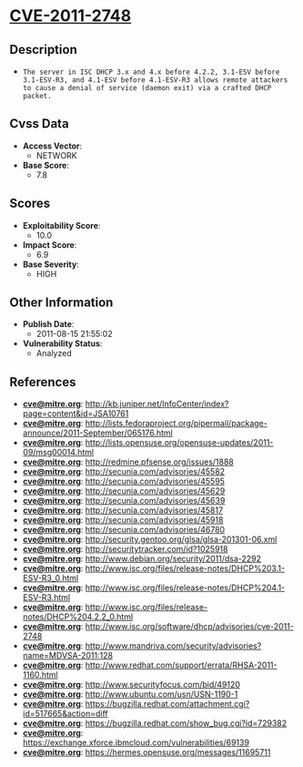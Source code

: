 
# [CVE-2011-2748](https://cve.mitre.org/cgi-bin/cvename.cgi?name=CVE-2011-2748)

## Description

- `The server in ISC DHCP 3.x and 4.x before 4.2.2, 3.1-ESV before 3.1-ESV-R3, and 4.1-ESV before 4.1-ESV-R3 allows remote attackers to cause a denial of service (daemon exit) via a crafted DHCP packet.`

## Cvss Data

- **Access Vector**:
  - NETWORK
- **Base Score**:
  - 7.8

## Scores

- **Exploitability Score**:
  - 10.0
- **Impact Score**:
  - 6.9
- **Base Severity**:
  - HIGH

## Other Information

- **Publish Date**:
  - 2011-08-15 21:55:02
- **Vulnerability Status**:
  - Analyzed

## References

- **cve@mitre.org**: http://kb.juniper.net/InfoCenter/index?page=content&id=JSA10761
- **cve@mitre.org**: http://lists.fedoraproject.org/pipermail/package-announce/2011-September/065176.html
- **cve@mitre.org**: http://lists.opensuse.org/opensuse-updates/2011-09/msg00014.html
- **cve@mitre.org**: http://redmine.pfsense.org/issues/1888
- **cve@mitre.org**: http://secunia.com/advisories/45582
- **cve@mitre.org**: http://secunia.com/advisories/45595
- **cve@mitre.org**: http://secunia.com/advisories/45629
- **cve@mitre.org**: http://secunia.com/advisories/45639
- **cve@mitre.org**: http://secunia.com/advisories/45817
- **cve@mitre.org**: http://secunia.com/advisories/45918
- **cve@mitre.org**: http://secunia.com/advisories/46780
- **cve@mitre.org**: http://security.gentoo.org/glsa/glsa-201301-06.xml
- **cve@mitre.org**: http://securitytracker.com/id?1025918
- **cve@mitre.org**: http://www.debian.org/security/2011/dsa-2292
- **cve@mitre.org**: http://www.isc.org/files/release-notes/DHCP%203.1-ESV-R3_0.html
- **cve@mitre.org**: http://www.isc.org/files/release-notes/DHCP%204.1-ESV-R3.html
- **cve@mitre.org**: http://www.isc.org/files/release-notes/DHCP%204.2.2_0.html
- **cve@mitre.org**: http://www.isc.org/software/dhcp/advisories/cve-2011-2748
- **cve@mitre.org**: http://www.mandriva.com/security/advisories?name=MDVSA-2011:128
- **cve@mitre.org**: http://www.redhat.com/support/errata/RHSA-2011-1160.html
- **cve@mitre.org**: http://www.securityfocus.com/bid/49120
- **cve@mitre.org**: http://www.ubuntu.com/usn/USN-1190-1
- **cve@mitre.org**: https://bugzilla.redhat.com/attachment.cgi?id=517665&action=diff
- **cve@mitre.org**: https://bugzilla.redhat.com/show_bug.cgi?id=729382
- **cve@mitre.org**: https://exchange.xforce.ibmcloud.com/vulnerabilities/69139
- **cve@mitre.org**: https://hermes.opensuse.org/messages/11695711
